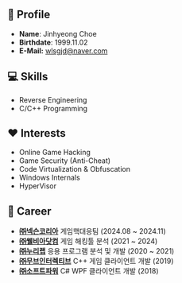 <!--
**wlsgjd/wlsgjd** is a ✨ _special_ ✨ repository because its `README.md` (this file) appears on your GitHub profile.

Here are some ideas to get you started:

- 🔭 I’m currently working on ...
- 🌱 I’m currently learning ...
- 👯 I’m looking to collaborate on ...
- 🤔 I’m looking for help with ...
- 💬 Ask me about ...
- 📫 How to reach me: ...
- 😄 Pronouns: ...
- ⚡ Fun fact: ...
-->

## 💬 Profile
- **Name**: Jinhyeong Choe
- **Birthdate**: 1999.11.02
- **E-Mail:** wlsgjd@naver.com

## 💻 Skills
- Reverse Engineering
- C/C++ Programming

## ♥️ Interests
- Online Game Hacking
- Game Security (Anti-Cheat)
- Code Virtualization & Obfuscation
- Windows Internals
- HyperVisor

## 💼 Career
- **[㈜넥슨코리아](https://www.nexon.com/)** 게임핵대응팀 (2024.08 ~ 2024.11)
- **[㈜웰비아닷컴](https://www.wellbia.com/)** 게임 해킹툴 분석 (2021 ~ 2024)
- **[㈜누리랩](https://www.nurilab.com/)** 응용 프로그램 분석 및 개발 (2020 ~ 2021)
- **[㈜무브인터렉티브](https://www.moveint.io/)** C++ 게임 클라이언트 개발 (2019)
- **[㈜소프트파워](https://www.smartmaker.com/)** C# WPF 클라이언트 개발 (2018)
